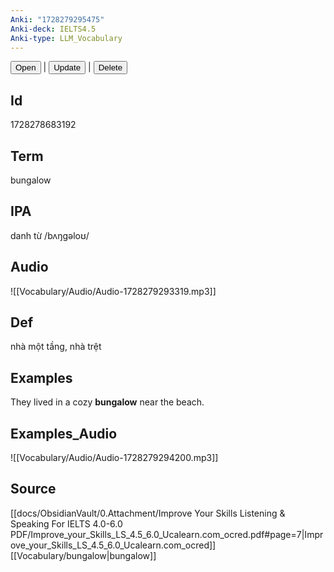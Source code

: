 ```yaml
---
Anki: "1728279295475"
Anki-deck: IELTS4.5
Anki-type: LLM_Vocabulary
---
```

<button class="anki-btn-open">Open</button> | <button class="anki-btn-update">Update</button> | <button class="anki-btn-delete">Delete</button>

## Id
1728278683192
## Term
bungalow
## IPA
danh từ /bʌŋɡəloʊ/
## Audio
 ![[Vocabulary/Audio/Audio-1728279293319.mp3]]
## Def
 nhà một tầng, nhà trệt

## Examples
They lived in a cozy **bungalow** near the beach. 

## Examples_Audio
![[Vocabulary/Audio/Audio-1728279294200.mp3]]
## Source
 [[docs/ObsidianVault/0.Attachment/Improve Your Skills Listening & Speaking For IELTS 4.0-6.0 PDF/Improve_your_Skills_LS_4.5_6.0_Ucalearn.com_ocred.pdf#page=7|Improve_your_Skills_LS_4.5_6.0_Ucalearn.com_ocred]] [[Vocabulary/bungalow|bungalow]]